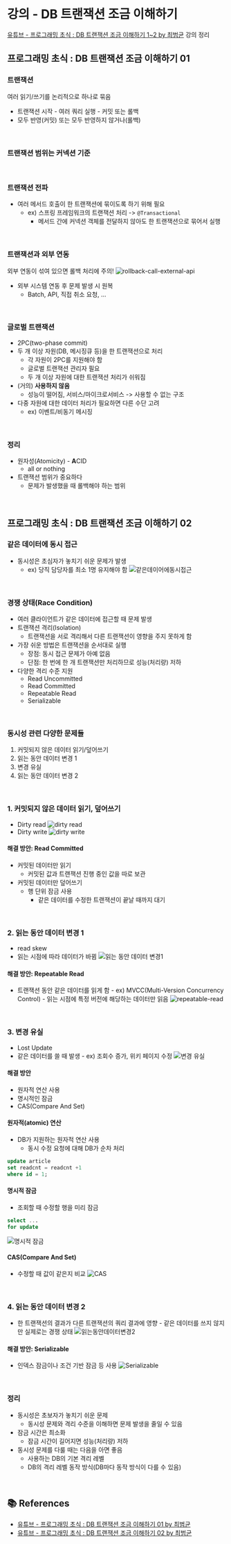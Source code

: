 # 강의 - DB 트랜잭션 조금 이해하기

[유튜브 - 프로그래밍 초식 : DB 트랜잭션 조금 이해하기 1~2 by 최범균](https://www.youtube.com/watch?v=urpF7jwVNWs&list=PLwouWTPuIjUg0dmHoxgqNXyx3Acy7BNCz&index=5) 강의 정리

## 프로그래밍 초식 : DB 트랜잭션 조금 이해하기 01

### 트랜잭션

여러 읽기/쓰기를 논리적으로 하나로 묶음

- 트랜잭션 시작 - 여러 쿼리 실행 - 커밋 또는 롤백
- 모두 반영(커밋) 또는 모두 반영하지 않거나(롤백)

<br>

### 트랜잭션 범위는 커넥션 기준

<br>

### 트랜잭션 전파

- 여러 메서드 호출이 한 트랜잭션에 묶이도록 하기 위해 필요
  - ex) 스프링 프레임워크의 트랜잭션 처리 -> `@Transactional`
    - 메서드 간에 커넥션 객체를 전달하지 않아도 한 트랜잭션으로 묶어서 실행

<br>

### 트랜잭션과 외부 연동

외부 연동이 섞여 있으면 롤백 처리에 주의!
![rollback-call-external-api](https://imgur.com/AKtaFFy.png)

- 외부 시스템 연동 후 문제 발생 시 원복
  - Batch, API, 직접 취소 요청, ...

<br>

### 글로벌 트랜잭션

- 2PC(two-phase commit)
- 두 개 이상 자원(DB, 메시징큐 등)을 한 트랜잭션으로 처리
  - 각 자원이 2PC를 지원해야 함
  - 글로벌 트랜잭션 관리자 필요
  - 두 개 이상 자원에 대한 트랜잭션 처리가 쉬워짐
- (거의) **사용하지 않음**
  - 성능이 떨어짐, 서비스/마이크로서비스 -> 사용할 수 없는 구조
- 다중 자원에 대한 데이터 처리가 필요하면 다른 수단 고려
  - ex) 이벤트/비동기 메시징

<br>

### 정리

- 원자성(Atomicity) - **A**CID
  - all or nothing
- 트랜잭션 범위가 중요하다
  - 문제가 발생했을 때 롤백해야 하는 범위

<br>

## 프로그래밍 초식 : DB 트랜잭션 조금 이해하기 02

### 같은 데이터에 동시 접근

- 동시성은 초심자가 놓치기 쉬운 문제가 발생
  - ex) 당직 담당자를 최소 1명 유지해야 함
    ![같은데이어에동시접근](https://imgur.com/Sd8Cf8N.png)

<br>

### 경쟁 상태(Race Condition)

- 여러 클라이언트가 같은 데이터에 접근할 때 문제 발생
- 트랜잭션 격리(Isolation)
  - 트랜잭션을 서로 격리해서 다른 트랜잭션이 영향을 주지 못하게 함
- 가장 쉬운 방법은 트랜잭션을 순서대로 실행
  - 장점: 동시 접근 문제가 아예 없음
  - 단점: 한 번에 한 개 트랜잭션만 처리하므로 성능(처리량) 저하
- 다양한 격리 수준 지원
  - Read Uncommitted
  - Read Committed
  - Repeatable Read
  - Serializable

<br>

### 동시성 관련 다양한 문제들

1. 커밋되지 않은 데이터 읽기/덮어쓰기
2. 읽는 동안 데이터 변경 1
3. 변경 유실
4. 읽는 동안 데이터 변경 2

<br>

### 1. 커밋되지 않은 데이터 읽기, 덮어쓰기

- Dirty read
  ![dirty read](https://imgur.com/c6rkkb8.png)
- Dirty write
  ![dirty write](https://imgur.com/KVW9tJM.png)

#### 해결 방안: Read Committed

- 커밋된 데이터만 읽기
  - 커밋된 값과 트랜잭션 진행 중인 값을 따로 보관
- 커밋된 데이터만 덮어쓰기
  - 행 단위 잠금 사용
    - 같은 데이터를 수정한 트랜잭션이 끝날 때까지 대기

<br>

### 2. 읽는 동안 데이터 변경 1

- read skew
- 읽는 시점에 따라 데이터가 바뀜
  ![읽는 동안 데이터 변경1](https://imgur.com/Aj1zoz7.png)

#### 해결 방안: Repeatable Read

- 트랜잭션 동안 같은 데이터를 읽게 함 - ex) MVCC(Multi-Version Concurrency Control) - 읽는 시점에 특정 버전에 해당하는 데이터만 읽음
  ![repeatable-read](https://imgur.com/PMV1L2z.png)

<br>

### 3. 변경 유실

- Lost Update
- 같은 데이터를 쓸 때 발생 - ex) 조회수 증가, 위키 페이지 수정
  ![변경 유실](https://imgur.com/S2TFu3a.png)

#### 해결 방안

- 원자적 연산 사용
- 명시적인 잠금
- CAS(Compare And Set)

#### 원자적(atomic) 연산

- DB가 지원하는 원자적 연산 사용
  - 동시 수정 요청에 대해 DB가 순차 처리

```sql
update article
set readcnt = readcnt +1
where id = 1;
```

#### 명시적 잠금

- 조회할 때 수정할 행을 미리 잠금

```sql
select ...
for update
```

![명시적 잠금](https://imgur.com/jEiONwk.png)

#### CAS(Compare And Set)

- 수정할 때 값이 같은지 비교
  ![CAS](https://imgur.com/2Yh4oZc.png)

<br>

### 4. 읽는 동안 데이터 변경 2

- 한 트랜잭션의 결과가 다른 트랜잭션의 쿼리 결과에 영향 - 같은 데이터를 쓰지 않지만 실제로는 경쟁 상태
  ![읽는동안데이터변경2](https://imgur.com/Tq6a874.png)

#### 해결 방안: Serializable

- 인덱스 잠금이나 조건 기반 잠금 등 사용
  ![Serializable](https://imgur.com/aLmxbqY.png)

<br>

### 정리

- 동시성은 초보자가 놓치기 쉬운 문제
  - 동시성 문제와 격리 수준을 이해하면 문제 발생을 줄일 수 있음
- 잠금 시간은 최소화
  - 잠금 시간이 길어지면 성능(처리량) 저하
- 동시성 문제를 다룰 때는 다음을 아면 좋음
  - 사용하는 DB의 기본 격리 레벨
  - DB의 격리 레벨 동작 방식(DB마다 동작 방식이 다를 수 있음)

<br>

## 📚 References

- [유튜브 - 프로그래밍 초식 : DB 트랜잭션 조금 이해하기 01 by 최범균](https://www.youtube.com/watch?v=urpF7jwVNWs&list=PLwouWTPuIjUg0dmHoxgqNXyx3Acy7BNCz&index=5)
- [유튜브 - 프로그래밍 초식 : DB 트랜잭션 조금 이해하기 02 by 최범균](https://www.youtube.com/watch?v=poyjLx-LOEU&list=PLwouWTPuIjUg0dmHoxgqNXyx3Acy7BNCz&index=7)
